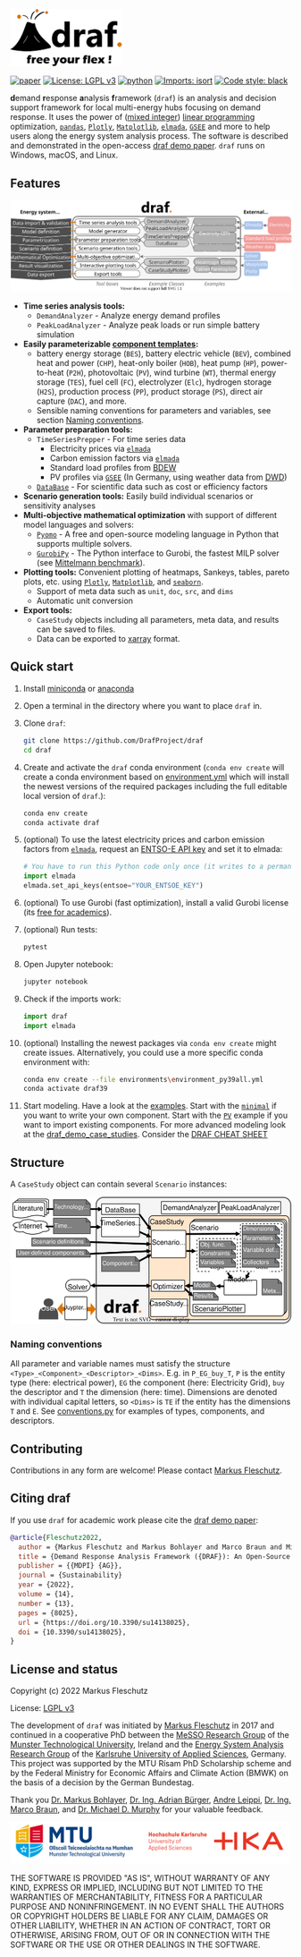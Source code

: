 <img src="doc/images/all.svg" width="200" alt="draf logo">

<br>

[![paper](https://img.shields.io/badge/Paper-doi.org/h3s2-brightgreen)][draf demo paper]
[![License: LGPL v3](https://img.shields.io/badge/License-LGPL%20v3-blue.svg)](https://www.gnu.org/licenses/lgpl-3.0)
[![python](https://img.shields.io/badge/python-3.9-blue?logo=python&logoColor=white)](https://github.com/DrafProject/draf)
[![Imports: isort](https://img.shields.io/badge/%20imports-isort-%231674b1)](https://pycqa.github.io/isort/)
[![Code style: black](https://img.shields.io/badge/code%20style-black-000000.svg)](https://github.com/psf/black)

**d**emand **r**esponse **a**nalysis **f**ramework (`draf`) is an analysis and decision support framework for local multi-energy hubs focusing on demand response.
It uses the power of ([mixed integer]) [linear programming] optimization, [`pandas`], [`Plotly`], [`Matplotlib`], [`elmada`], [`GSEE`] and more to help users along the energy system analysis process.
The software is described and demonstrated in the open-access [draf demo paper].
`draf` runs on Windows, macOS, and Linux.

## Features

![`draf` process](doc/images/draf_process.svg)

- **Time series analysis tools:**
  - `DemandAnalyzer` - Analyze energy demand profiles
  - `PeakLoadAnalyzer` - Analyze peak loads or run simple battery simulation
- **Easily parameterizable [component templates](draf/components/component_templates.py):**
  - battery energy storage (`BES`), battery electric vehicle (`BEV`), combined heat and power (`CHP`), heat-only boiler (`HOB`), heat pump (`HP`), power-to-heat (`P2H`), photovoltaic (`PV`), wind turbine (`WT`), thermal energy storage (`TES`), fuel cell (`FC`), electrolyzer (`Elc`), hydrogen storage (`H2S`), production process (`PP`), product storage (`PS`), direct air capture (`DAC`), and more.
  - Sensible naming conventions for parameters and variables, see section [Naming conventions](#naming-conventions).
- **Parameter preparation tools:**
  - `TimeSeriesPrepper` - For time series data
    - Electricity prices via [`elmada`]
    - Carbon emission factors via [`elmada`]
    - Standard load profiles from [BDEW]
    - PV profiles via [`GSEE`] (In Germany, using weather data from [DWD])
  - [`DataBase`](draf/prep/data_base.py) - For scientific data such as cost or efficiency factors
- **Scenario generation tools:** Easily build individual scenarios or sensitivity analyses
- **Multi-objective mathematical optimization** with support of different model languages and solvers:
  - [`Pyomo`] - A free and open-source modeling language in Python that supports multiple solvers.
  - [`GurobiPy`] - The Python interface to Gurobi, the fastest MILP solver (see [Mittelmann benchmark]).
- **Plotting tools:** Convenient plotting of heatmaps, Sankeys, tables, pareto plots, etc. using [`Plotly`], [`Matplotlib`], and [`seaborn`].
  - Support of meta data such as `unit`, `doc`, `src`, and `dims`
  - Automatic unit conversion
- **Export tools:**
  - `CaseStudy` objects including all parameters, meta data, and results can be saved to files.
  - Data can be exported to [xarray] format.

## Quick start

1. Install [miniconda] or [anaconda]

1. Open a terminal in the directory where you want to place `draf` in.

1. Clone `draf`:

   ```sh
   git clone https://github.com/DrafProject/draf
   cd draf
   ```

1. Create and activate the `draf` conda environment (`conda env create` will create a conda environment based on [environment.yml](environment.yml) which will install the newest versions of the required packages including the full editable local version of `draf`.):

   ```sh
   conda env create
   conda activate draf
   ```

1. (optional) To use the latest electricity prices and carbon emission factors from [`elmada`], request an [ENTSO-E API key] and set it to elmada:

    ```py
    # You have to run this Python code only once (it writes to a permanent file):
    import elmada
    elmada.set_api_keys(entsoe="YOUR_ENTSOE_KEY")
    ```

1. (optional) To use Gurobi (fast optimization), install a valid Gurobi license (its [free for academics](https://www.gurobi.com/academia/academic-program-and-licenses)).

1. (optional) Run tests:

   ```sh
   pytest
   ```

1. Open Jupyter notebook:

   ```sh
   jupyter notebook
   ```

1. Check if the imports work:

    ```py
    import draf
    import elmada
    ```

1. (optional) Installing the newest packages via `conda env create` might create issues. Alternatively, you could use a more specific conda environment with:

   ```sh
   conda env create --file environments\environment_py39all.yml
   conda activate draf39
   ```

1. Start modeling.  Have a look at the [examples](examples).
  Start with the [`minimal`](examples/minimal.py) if you want to write your own component.
  Start with the [`PV`](examples/pv.py) example if you want to import existing components.
  For more advanced modeling look at the [draf_demo_case_studies].
  Consider the [DRAF CHEAT SHEET](draf_cheat_sheet.md)

## Structure

A `CaseStudy` object can contain several `Scenario` instances:

![`draf` architecture](doc/images/draf_architecture.svg)

### Naming conventions

All parameter and variable names must satisfy the structure `<Type>_<Component>_<Descriptor>_<Dims>`.
E.g. in `P_EG_buy_T`, `P` is the entity type (here: electrical power), `EG` the component (here: Electricity Grid), `buy` the descriptor and `T` the dimension (here: time).
Dimensions are denoted with individual capital letters, so `<Dims>` is `TE` if the entity has the dimensions `T` and `E`.
See [conventions.py](draf/conventions.py) for examples of types, components, and descriptors.

## Contributing

Contributions in any form are welcome!
Please contact [Markus Fleschutz].

## Citing draf

If you use `draf` for academic work please cite the [draf demo paper]:  

```bibtex
@article{Fleschutz2022,
  author = {Markus Fleschutz and Markus Bohlayer and Marco Braun and Michael D. Murphy},
  title = {Demand Response Analysis Framework ({DRAF}): An Open-Source Multi-Objective Decision Support Tool for Decarbonizing Local Multi-Energy Systems},
  publisher = {{MDPI} {AG}},
  journal = {Sustainability}
  year = {2022},
  volume = {14},
  number = {13},
  pages = {8025},
  url = {https://doi.org/10.3390/su14138025},
  doi = {10.3390/su14138025},
}
```

## License and status

Copyright (c) 2022 Markus Fleschutz

License: [LGPL v3]

The development of `draf` was initiated by [Markus Fleschutz] in 2017 and continued in a cooperative PhD between the [MeSSO Research Group] of the [Munster Technological University], Ireland and the [Energy System Analysis Research Group] of the [Karlsruhe University of Applied Sciences], Germany.
This project was supported by the MTU Rísam PhD Scholarship scheme and by the Federal Ministry for Economic Affairs and Climate Action (BMWK) on the basis of a decision by the German Bundestag.

Thank you [Dr. Markus Bohlayer], [Dr. Ing. Adrian Bürger], [Andre Leippi], [Dr. Ing. Marco Braun], and [Dr. Michael D. Murphy] for your valuable feedback.

<img src="doc/images/MTU_HKA_Logo.svg" width="500" alt="MTU_HKA_Logo">

THE SOFTWARE IS PROVIDED "AS IS", WITHOUT WARRANTY OF ANY KIND, EXPRESS OR IMPLIED, INCLUDING BUT NOT LIMITED TO THE WARRANTIES OF MERCHANTABILITY, FITNESS FOR A PARTICULAR PURPOSE AND NONINFRINGEMENT. IN NO EVENT SHALL THE AUTHORS OR COPYRIGHT HOLDERS BE LIABLE FOR ANY CLAIM, DAMAGES OR OTHER LIABILITY, WHETHER IN AN ACTION OF CONTRACT, TORT OR OTHERWISE, ARISING FROM, OUT OF OR IN CONNECTION WITH THE SOFTWARE OR THE USE OR OTHER DEALINGS IN THE SOFTWARE.

<!-- SOURCES -->
[`elmada`]: https://github.com/DrafProject/elmada
[`GSEE`]: https://github.com/renewables-ninja/gsee
[`GurobiPy`]: https://pypi.org/project/gurobipy
[`Matplotlib`]: https://matplotlib.org
[`pandas`]: https://pandas.pydata.org
[`Plotly`]: https://plotly.com
[`Pyomo`]: https://github.com/Pyomo/pyomo
[`seaborn`]: https://seaborn.pydata.org
[anaconda]: https://www.anaconda.com/products/individual
[Andre Leippi]: https://www.linkedin.com/in/andre-leippi-3187a81a7
[BDEW]: https://www.bdew.de
[Dr. Ing. Adrian Bürger]: https://www.linkedin.com/in/adrian-b%C3%BCrger-251205236/
[Dr. Ing. Marco Braun]: https://www.h-ka.de/en/about-hka/organization-people/staff-search/person/marco-braun
[Dr. Markus Bohlayer]: https://www.linkedin.com/in/markus-bohlayer
[Dr. Michael D. Murphy]: https://www.linkedin.com/in/michael-d-murphy-16134118
[draf demo paper]: https://doi.org/10.3390/su14138025
[draf_demo_case_studies]: https://github.com/DrafProject/draf_demo_case_studies
[DWD]: https://www.dwd.de
[Energy System Analysis Research Group]: https://www.h-ka.de/en/ikku/energy-system-analysis
[ENTSO-E API key]: https://transparency.entsoe.eu/content/static_content/Static%20content/web%20api/Guide.html#_authentication_and_authorisation
[Karlsruhe University of Applied Sciences]: https://www.h-ka.de/en
[LGPL v3]: https://www.gnu.org/licenses/lgpl-3.0.de.html
[linear programming]: https://en.wikipedia.org/wiki/Linear_programming
[Markus Fleschutz]: https://mfleschutz.github.io
[MeSSO Research Group]: https://messo.cit.ie
[miniconda]: https://docs.conda.io/en/latest/miniconda.html
[Mittelmann benchmark]: http://plato.asu.edu/ftp/milp.html
[mixed integer]: https://en.wikipedia.org/wiki/Integer_programming
[Munster Technological University]: https://www.mtu.ie
[xarray]: http://xarray.pydata.org/en/stable
